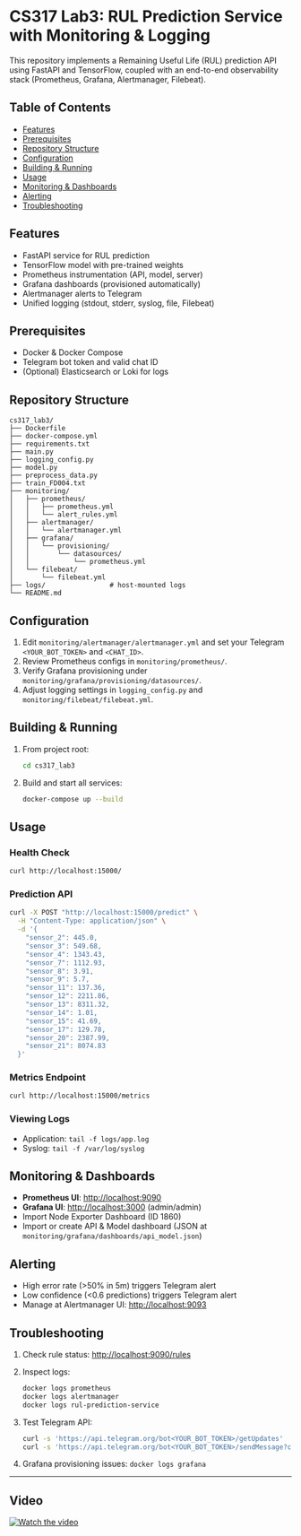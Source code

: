 # CS317 Lab3: RUL Prediction Service with Monitoring & Logging

This repository implements a Remaining Useful Life (RUL) prediction API using FastAPI and TensorFlow, coupled with an end-to-end observability stack (Prometheus, Grafana, Alertmanager, Filebeat).

## Table of Contents

* [Features](#features)
* [Prerequisites](#prerequisites)
* [Repository Structure](#repository-structure)
* [Configuration](#configuration)
* [Building & Running](#building--running)
* [Usage](#usage)
* [Monitoring & Dashboards](#monitoring--dashboards)
* [Alerting](#alerting)
* [Troubleshooting](#troubleshooting)

## Features

* FastAPI service for RUL prediction
* TensorFlow model with pre-trained weights
* Prometheus instrumentation (API, model, server)
* Grafana dashboards (provisioned automatically)
* Alertmanager alerts to Telegram
* Unified logging (stdout, stderr, syslog, file, Filebeat)

## Prerequisites

* Docker & Docker Compose
* Telegram bot token and valid chat ID
* (Optional) Elasticsearch or Loki for logs

## Repository Structure

```text
cs317_lab3/
├── Dockerfile
├── docker-compose.yml
├── requirements.txt
├── main.py
├── logging_config.py
├── model.py
├── preprocess_data.py
├── train_FD004.txt
├── monitoring/
│   ├── prometheus/
│   │   ├── prometheus.yml
│   │   └── alert_rules.yml
│   ├── alertmanager/
│   │   └── alertmanager.yml
│   ├── grafana/
│   │   └── provisioning/
│   │       └── datasources/
│   │           └── prometheus.yml
│   └── filebeat/
│       └── filebeat.yml
├── logs/                # host-mounted logs
└── README.md            
```

## Configuration

1. Edit `monitoring/alertmanager/alertmanager.yml` and set your Telegram `<YOUR_BOT_TOKEN>` and `<CHAT_ID>`.
2. Review Prometheus configs in `monitoring/prometheus/`.
3. Verify Grafana provisioning under `monitoring/grafana/provisioning/datasources/`.
4. Adjust logging settings in `logging_config.py` and `monitoring/filebeat/filebeat.yml`.

## Building & Running

1. From project root:

   ```bash
   cd cs317_lab3
   ```
2. Build and start all services:

   ```bash
   docker-compose up --build
   ```

## Usage

### Health Check

```bash
curl http://localhost:15000/
```

### Prediction API

```bash
curl -X POST "http://localhost:15000/predict" \
  -H "Content-Type: application/json" \
  -d '{
    "sensor_2": 445.0,
    "sensor_3": 549.68,
    "sensor_4": 1343.43,
    "sensor_7": 1112.93,
    "sensor_8": 3.91,
    "sensor_9": 5.7,
    "sensor_11": 137.36,
    "sensor_12": 2211.86,
    "sensor_13": 8311.32,
    "sensor_14": 1.01,
    "sensor_15": 41.69,
    "sensor_17": 129.78,
    "sensor_20": 2387.99,
    "sensor_21": 8074.83
  }'
```

### Metrics Endpoint

```bash
curl http://localhost:15000/metrics
```

### Viewing Logs

* Application: `tail -f logs/app.log`
* Syslog: `tail -f /var/log/syslog`

## Monitoring & Dashboards

* **Prometheus UI**: [http://localhost:9090](http://localhost:9090)
* **Grafana UI**: [http://localhost:3000](http://localhost:3000) (admin/admin)
* Import Node Exporter Dashboard (ID 1860)
* Import or create API & Model dashboard (JSON at `monitoring/grafana/dashboards/api_model.json`)

## Alerting

* High error rate (>50% in 5m) triggers Telegram alert
* Low confidence (<0.6 predictions) triggers Telegram alert
* Manage at Alertmanager UI: [http://localhost:9093](http://localhost:9093)

## Troubleshooting

1. Check rule status: [http://localhost:9090/rules](http://localhost:9090/rules)
2. Inspect logs:

   ```bash
   docker logs prometheus
   docker logs alertmanager
   docker logs rul-prediction-service
   ```
3. Test Telegram API:

   ```bash
   curl -s 'https://api.telegram.org/bot<YOUR_BOT_TOKEN>/getUpdates'
   curl -s 'https://api.telegram.org/bot<YOUR_BOT_TOKEN>/sendMessage?chat_id=<CHAT_ID>&text=hello'
   ```
4. Grafana provisioning issues: `docker logs grafana`

---

## Video

[![Watch the video](https://drive.google.com/file/d/1b-6QSMeDsWP5ku0DculEdSMrVSiMaQhN/view?usp=sharing)](https://drive.google.com/file/d/1b-6QSMeDsWP5ku0DculEdSMrVSiMaQhN/view?usp=sharing)
